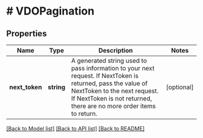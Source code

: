 # # VDOPagination

## Properties

Name | Type | Description | Notes
------------ | ------------- | ------------- | -------------
**next_token** | **string** | A generated string used to pass information to your next request. If NextToken is returned, pass the value of NextToken to the next request. If NextToken is not returned, there are no more order items to return. | [optional]

[[Back to Model list]](../../README.md#models) [[Back to API list]](../../README.md#endpoints) [[Back to README]](../../README.md)
